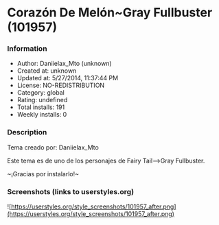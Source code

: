 # Corazón De Melón~Gray Fullbuster (101957)

### Information
- Author: Daniielax_Mto (unknown)
- Created at: unknown
- Updated at: 5/27/2014, 11:37:44 PM
- License: NO-REDISTRIBUTION
- Category: global
- Rating: undefined
- Total installs: 191
- Weekly installs: 0


### Description
Tema creado por: Daniielax_Mto

Este tema es de uno de los personajes de Fairy Tail-->Gray Fullbuster.

~¡Gracias por instalarlo!~


### Screenshots (links to userstyles.org)
![https://userstyles.org/style_screenshots/101957_after.png](https://userstyles.org/style_screenshots/101957_after.png)


